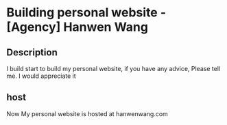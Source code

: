 # Building personal website - [Agency] Hanwen Wang


## Description
I build start to build my personal website, if you have any advice, Please tell me. I would appreciate it

## host
Now My personal website is hosted at hanwenwang.com
